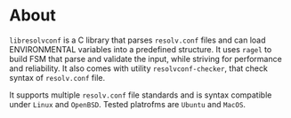 # About

`libresolvconf` is a C library that parses `resolv.conf` files and can load ENVIRONMENTAL variables into a predefined structure. It uses `ragel` to build FSM that parse and validate the input, while striving for performance and reliability. It also comes with utility `resolvconf-checker`, that check syntax of `resolv.conf` file.

It supports multiple `resolv.conf` file standards and is syntax compatible under `Linux` and `OpenBSD`. Tested platrofms are `Ubuntu` and `MacOS`.

